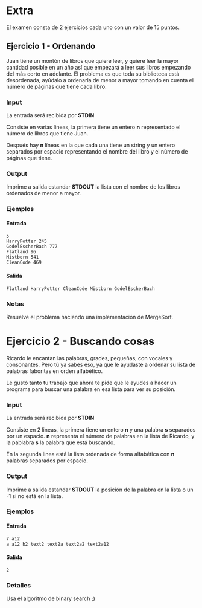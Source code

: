 # Extra
El examen consta de 2 ejercicios cada uno con un valor de 15 puntos.

## Ejercicio 1 - Ordenando

Juan tiene un montón de libros que quiere leer, y quiere leer la mayor cantidad posible en un año así que empezará a leer sus libros empezando del más corto en adelante. El problema es que toda su biblioteca está desordenada, ayúdalo a ordenarla de menor a mayor tomando en cuenta el número de páginas que tiene cada libro.

### Input

La entrada será recibida por **STDIN**

Consiste en varias lineas, la primera tiene un entero **n** representado el número de libros que tiene Juan.

Después hay **n** líneas en la que cada una tiene un string y un entero separados por espacio representando el nombre del libro y el número de páginas que tiene.

### Output

Imprime a salida estandar **STDOUT** la lista con el nombre de los libros ordenados de menor a mayor.

### Ejemplos

#### Entrada
```
5
HarryPotter 245
GodelEscherBach 777
Flatland 96
Mistborn 541
CleanCode 469

```
#### Salida

```
Flatland HarryPotter CleanCode Mistborn GodelEscherBach
```

### Notas

Resuelve el problema haciendo una implementación de MergeSort.


# Ejercicio 2 - Buscando cosas

Ricardo le encantan las palabras, grades, pequeñas, con vocales y consonantes. Pero tú ya sabes eso, ya que le ayudaste a ordenar su lista de palabras faboritas en orden alfabético.

Le gustó tanto tu trabajo que ahora te pide que le ayudes a hacer un programa para buscar una palabra en esa lista para ver su posición.

### Input

La entrada será recibida por **STDIN**

Consiste en 2 lineas, la primera tiene un entero **n** y una palabra **s** separados por un espacio. **n** representa el número de palabras en la lista de Ricardo, y la pablabra **s** la palabra que está buscando.

En la segunda linea está la lista ordenada de forma alfabética con **n** palabras separados por espacio.

### Output

Imprime a salida estandar **STDOUT** la posición de la palabra en la lista o un -1 si no está en la lista.

### Ejemplos

#### Entrada
```
7 a12
a a12 b2 text2 text2a text2a2 text2a12
```
#### Salida

```
2
```

### Detalles
Usa el algoritmo de binary search ;)